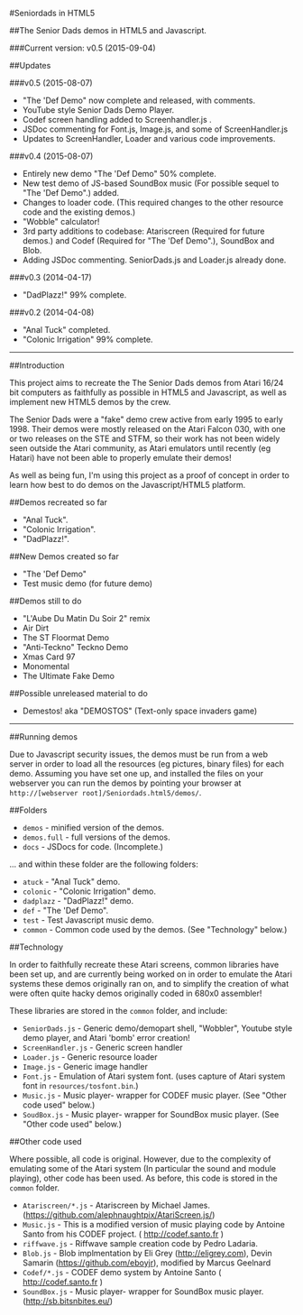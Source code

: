 #Seniordads in HTML5

##The Senior Dads demos in HTML5 and Javascript.

###Current version: v0.5 (2015-09-04)

##Updates

###v0.5 (2015-08-07)
* "The 'Def Demo" now complete and released, with comments.
* YouTube style Senior Dads Demo Player.
* Codef screen handling added to Screenhandler.js .
* JSDoc commenting for Font.js, Image.js, and some of ScreenHandler.js
* Updates to ScreenHandler, Loader and various code improvements.

###v0.4 (2015-08-07)
* Entirely new demo "The 'Def Demo" 50% complete.
* New test demo of JS-based SoundBox music (For possible sequel to "The 'Def Demo".) added.
* Changes to loader code. (This required changes to the other resource code and the existing demos.)
* "Wobble" calculator!
* 3rd party additions to codebase: Atariscreen (Required for future demos.) and Codef (Required for "The 'Def Demo".), SoundBox and Blob.
* Adding JSDoc commenting. SeniorDads.js and Loader.js already done.

###v0.3 (2014-04-17)
* "DadPlazz!" 99% complete.

###v0.2 (2014-04-08)

* "Anal Tuck" completed.
* "Colonic Irrigation" 99% complete.


---

##Introduction

This project aims to recreate the The Senior Dads demos from Atari 16/24 bit computers as faithfully 
as possible in HTML5 and Javascript, as well as implement new HTML5 demos by the crew.

The Senior Dads were a "fake" demo crew active from early 1995 to early 1998. Their demos were mostly
released on the Atari Falcon 030, with one or two releases on the STE and STFM, so their work has not been 
widely seen outside the Atari community, as Atari emulators until recently (eg Hatari) have not been able 
to properly emulate their demos!

As well as being fun, I'm using this project as a proof of concept in order to learn how best to do demos 
on the Javascript/HTML5 platform.

##Demos recreated so far

* "Anal Tuck".
* "Colonic Irrigation".
* "DadPlazz!".

##New Demos created so far
* "The 'Def Demo"
* Test music demo (for future demo)

##Demos still to do

* "L'Aube Du Matin Du Soir 2" remix
* Air Dirt
* The ST Floormat Demo
* "Anti-Teckno" Teckno Demo
* Xmas Card 97
* Monomental
* The Ultimate Fake Demo

##Possible unreleased material to do
* Demestos! aka "DEMOSTOS" (Text-only space invaders game) 

---

##Running demos

Due to Javascript security issues, the demos must be run from a web server in order to load all the resources
(eg pictures, binary files) for each demo. Assuming you have set one up, and installed the files on your webserver
you can run the demos by pointing your browser at `http://[webserver root]/Seniordads.html5/demos/`.

##Folders
* `demos` - minified version of the demos.
* `demos.full` - full versions of the demos.
* `docs` - JSDocs for code. (Incomplete.)

... and within these folder are the following folders:
* `atuck` - "Anal Tuck" demo.
* `colonic` - "Colonic Irrigation" demo.
* `dadplazz` - "DadPlazz!" demo.
* `def` - "The 'Def Demo".
* `test` - Test Javascript music demo.
* `common` - Common code used by the demos. (See "Technology" below.)

##Technology

In order to faithfully recreate these Atari screens, common libraries have been set up, and are currently being worked on
in order to emulate the Atari systems these demos originally ran on, and to simplify the creation of what were often quite
hacky demos originally coded in 680x0 assembler! 

These libraries are stored in the `common` folder, and include:
* `SeniorDads.js` - Generic demo/demopart shell, "Wobbler", Youtube style demo player, and Atari 'bomb' error creation! 
* `ScreenHandler.js` - Generic screen handler 
* `Loader.js` - Generic resource loader
* `Image.js` - Generic image handler
* `Font.js` - Emulation of Atari system font. (uses capture of Atari system font in `resources/tosfont.bin`.)
* `Music.js` - Music player- wrapper for CODEF music player. (See "Other code used" below.)
* `SoudBox.js` - Music player- wrapper for SoundBox music player. (See "Other code used" below.)

##Other code used

Where possible, all code is original. However, due to the complexity of emulating some of the Atari system (In
particular the sound and module playing), other code has been used. As before, this code is stored in the `common` folder.

* `Atariscreen/*.js` - Atariscreen by Michael James. (https://github.com/alephnaughtpix/AtariScreen.js/)
* `Music.js` - This is a modified version of music playing code by Antoine Santo from his CODEF project. ( http://codef.santo.fr )
* `riffwave.js` - Riffwave sample creation code by Pedro Ladaria.
* `Blob.js` - Blob implmentation by Eli Grey (http://eligrey.com), Devin Samarin (https://github.com/eboyjr), modified by Marcus Geelnard
* `Codef/*.js` - CODEF demo system by Antoine Santo ( http://codef.santo.fr )
* `SoundBox.js` - Music player- wrapper for SoundBox music player. (http://sb.bitsnbites.eu/)

